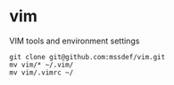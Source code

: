# vim
VIM tools and environment settings


```
git clone git@github.com:mssdef/vim.git
mv vim/* ~/.vim/
mv vim/.vimrc ~/
```
